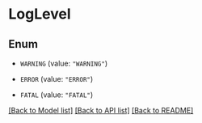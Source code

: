 # LogLevel

## Enum


* `WARNING` (value: `"WARNING"`)

* `ERROR` (value: `"ERROR"`)

* `FATAL` (value: `"FATAL"`)


[[Back to Model list]](../README.md#documentation-for-models) [[Back to API list]](../README.md#documentation-for-api-endpoints) [[Back to README]](../README.md)


